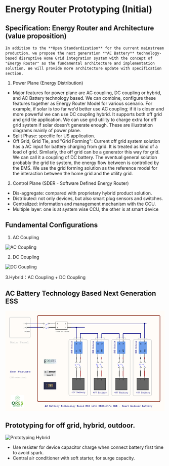 # Energy Router Prototyping (Initial)

## Specification: Energy Router and Architecture (value proposition)

    In addition to the **Open Standardization** for the current mainstream production, we propose the next generation **AC Battery** technology-based disruptive Home Grid integration system with the concept of "Energy Router" as the fundamental architecture and implementation solution. We will provide more architecture update with specification section.

1. Power Plane (Energy Distribution)

- Major features for power plane are AC coupling, DC coupling or hybrid, and AC Battery technology based. We can combine, configure these features together as Energy Router Model for various scenario. For example, if solar is too far we'd better use AC coupling; if it is closer and more powerful we can use DC coupling hybrid. It supports both off grid and grid tie application. We can use grid utility to charge extra for off grid system if solar doesn't generate enough. These are illustration diagrams mainly of power plane. 
- Split Phase: specific for US application. 
- Off Grid, Grid Tie, and "Grid Forming": Current off grid system solution has a AC input for battery charging from grid. It is treated as kind of a load of grid. Similarly, the off grid can be a generator this way for grid. We can call it a coupling of DC battery. The eventual general solution probably the grid tie system, the energy flow between is controlled by the EMS. We use the grid forming solution as the reference model for the interaction between the home grid and the utility grid. 

2. Control Plane (SDER - Software Defined Energy Router)
- Dis-aggregate: compared with proprietary hybrid product solution. 
- Distributed: not only devices, but also smart plug sensors and switches. 
- Centralized: information and management mechanism with the CCU.
- Multiple layer: one is at system wise CCU, the other is at smart device

## Fundamental Configurations

1. AC Coupling

![AC Coupling](./images/erouter_configuration_#1.png)

2. DC Coupling

![DC Coupling](./images/erouter_configuration_#2.png)

3.Hybrid：AC Coupling + DC Coupling

## AC Battery Technology Based Next Generation ESS

![AC Battery](./images/erouter_new_ess_feature.png)

## Prototyping for off grid, hybrid, outdoor.

![Prototyping Hybrid](./images/energy_router_#2_hybrid.png)

- Use resister for device capacitor charge when connect battery first time to avoid spark.
- Central air conditioner with soft starter, for surge capacity.


